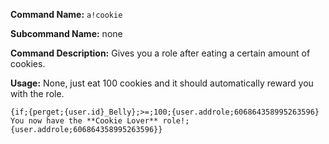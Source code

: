 **Command Name:** `a!cookie`

**Subcommand Name:** none

**Command Description:**
Gives you a role after eating a certain amount of cookies.

**Usage:**
None, just eat 100 cookies and it should automatically reward you with the role.


```{if;{perget;{user.id}_Belly};>=;100;{user.addrole;606864358995263596} You now have the **Cookie Lover** role!;{user.addrole;606864358995263596}}```
